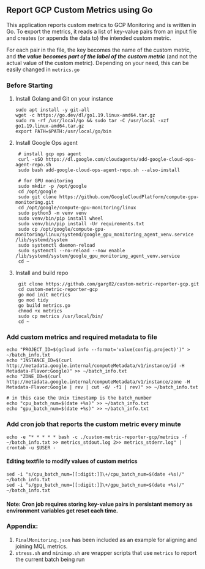 ## Report GCP Custom Metrics using Go

This application reports custom metrics to GCP Monitoring and is written in Go. To export the metrics, it reads a list of key-value pairs from an input file and creates (or appends the data to) the intended custom metric.


For each pair in the file, the key becomes the name of the custom metric, and ***the value becomes part of the label of the custom metric*** (and not the actual value of the custom metric). Depending on your need, this can be easily changed in `metrics.go`

### Before Starting
1.  Install Golang and Git on your instance

        sudo apt install -y git-all
        wget -c https://go.dev/dl/go1.19.linux-amd64.tar.gz
        sudo rm -rf /usr/local/go && sudo tar -C /usr/local -xzf go1.19.linux-amd64.tar.gz
        export PATH=$PATH:/usr/local/go/bin
        
2. Install Google Ops agent

        # install gcp ops agent 
        curl -sSO https://dl.google.com/cloudagents/add-google-cloud-ops-agent-repo.sh
        sudo bash add-google-cloud-ops-agent-repo.sh --also-install

        # for GPU monitoring
        sudo mkdir -p /opt/google 
        cd /opt/google
        sudo git clone https://github.com/GoogleCloudPlatform/compute-gpu-monitoring.git 
        cd /opt/google/compute-gpu-monitoring/linux
        sudo python3 -m venv venv
        sudo venv/bin/pip install wheel
        sudo venv/bin/pip install -Ur requirements.txt
        sudo cp /opt/google/compute-gpu-monitoring/linux/systemd/google_gpu_monitoring_agent_venv.service /lib/systemd/system
        sudo systemctl daemon-reload
        sudo systemctl --no-reload --now enable /lib/systemd/system/google_gpu_monitoring_agent_venv.service
        cd ~

3. Install and build repo
        
        git clone https://github.com/garg02/custom-metric-reporter-gcp.git
        cd custom-metric-reporter-gcp
        go mod init metrics
        go mod tidy
        go build metrics.go
        chmod +x metrics
        sudo cp metrics /usr/local/bin/
        cd ~

### Add custom metrics and required metadata to file

```
echo "PROJECT_ID=$(gcloud info --format='value(config.project)')" > ~/batch_info.txt
echo "INSTANCE_ID=$(curl http://metadata.google.internal/computeMetadata/v1/instance/id -H Metadata-Flavor:Google)" >> ~/batch_info.txt
echo "ZONE_ID=$(curl http://metadata.google.internal/computeMetadata/v1/instance/zone -H Metadata-Flavor:Google | rev | cut -d/ -f1 | rev)" >> ~/batch_info.txt
        
# in this case the Unix timestamp is the batch_number
echo "cpu_batch_num=$(date +%s)" >> ~/batch_info.txt
echo "gpu_batch_num=$(date +%s)" >> ~/batch_info.txt
```
        
### Add cron job that reports the custom metric every minute
 
```echo -e "* * * * * bash -c ./custom-metric-reporter-gcp/metrics -f ~/batch_info.txt >> metrics_stdout.log 2>> metrics_stderr.log" | crontab -u $USER -```
       
#### Editing textfile to modify values of custom metrics
```
sed -i "s/cpu_batch_num=[[:digit:]]\+/cpu_batch_num=$(date +%s)/" ~/batch_info.txt
sed -i "s/gpu_batch_num=[[:digit:]]\+/gpu_batch_num=$(date +%s)/" ~/batch_info.txt
```

#### Note: Cron job requires storing key-value pairs in persistant memory as environment variables get reset each time.

### Appendix: 
1. `FinalMonitoring.json` has been included as an example for aligning and joining MQL metrics.
2. `stress.sh` and `minimap.sh` are wrapper scripts that use `metrics` to report the current batch being run
